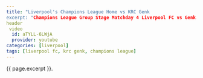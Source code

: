 ```yaml
---
title: "Liverpool's Champions League Home vs KRC Genk
excerpt: "Champions League Group Stage Matchday 4 Liverpool FC vs Genk. Rabu, 5 November 2019, Kick-Off 02:00 WIB" 
header
 video
  id: aTYLL-6LWjA
  provider: youtube
categories: [liverpool]
tags: [liverpool fc, krc genk, champions league]
---
```

{{ page.excerpt }}.
